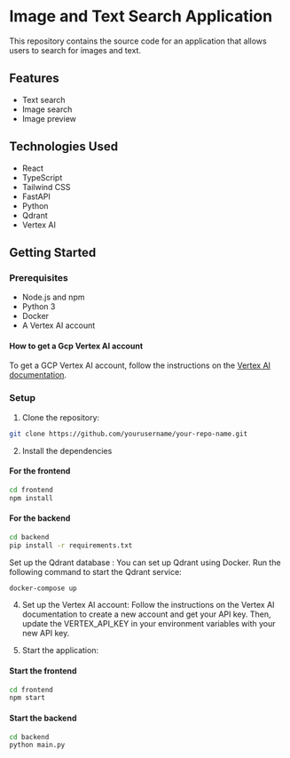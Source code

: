 # Image and Text Search Application

This repository contains the source code for an application that allows users to search for images and text.

## Features

- Text search
- Image search
- Image preview

## Technologies Used

- React
- TypeScript
- Tailwind CSS
- FastAPI
- Python
- Qdrant
- Vertex AI

## Getting Started

### Prerequisites

- Node.js and npm
- Python 3
- Docker
- A Vertex AI account

#### How to get a Gcp Vertex AI account
To get a GCP Vertex AI account, follow the instructions on the [Vertex AI documentation](https://cloud.google.com/vertex-ai/docs/start/quickstart).


### Setup

1. Clone the repository:

```bash
git clone https://github.com/yourusername/your-repo-name.git
```

2. Install the dependencies

#### For the frontend
```bash
cd frontend
npm install
```

#### For the backend
```bash
cd backend
pip install -r requirements.txt
```
Set up the Qdrant database :
You can set up Qdrant using Docker. Run the following command to start the Qdrant service:
```bash
docker-compose up
```

4. Set up the Vertex AI account:
Follow the instructions on the Vertex AI documentation to create a new account and get your API key. Then, update the VERTEX_API_KEY in your environment variables with your new API key.

5. Start the application:
#### Start the frontend
```bash
cd frontend
npm start
```

#### Start the backend
```bash
cd backend
python main.py
```